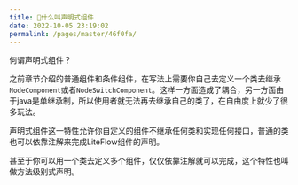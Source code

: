 ```yaml
---
title: 🥭什么叫声明式组件
date: 2022-10-05 23:19:02
permalink: /pages/master/46f0fa/
---
```


何谓声明式组件？

之前章节介绍的普通组件和条件组件，在写法上需要你自己去定义一个类去继承`NodeComponent`或者`NodeSwitchComponent`。这样一方面造成了耦合，另一方面由于java是单继承制，所以使用者就无法再去继承自己的类了，在自由度上就少了很多玩法。

声明式组件这一特性允许你自定义的组件不继承任何类和实现任何接口，普通的类也可以依靠注解来完成LiteFlow组件的声明。

甚至于你可以用一个类去定义多个组件，仅仅依靠注解就可以完成，这个特性也叫做方法级别式声明。